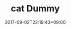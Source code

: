 ---
title: "cat Dummy"
date: 2017-09-02T22:19:43+09:00
eyecatch: "http://placehold.jp/24/cc9999/993333/300x130.png"
eyecatch_alt: "これはaltです"
categories: "cat"
tags: []
draft: false
---
